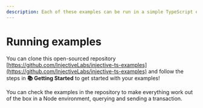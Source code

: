 ```yaml
---
description: Each of these examples can be run in a simple TypeScript environment.
---
```


# Running examples

You can clone this open-sourced repository [https://github.com/InjectiveLabs/injective-ts-examples](https://github.com/InjectiveLabs/injective-ts-examples) and follow the steps in **📚 Getting Started** to get started with your examples!

You can check the examples in the repository to make everything work out of the box in a Node environment, querying and sending a transaction.
